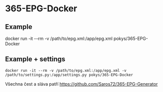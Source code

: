# 365-EPG-Docker
## Example
  docker run -it --rm -v /path/to/epg.xml:/app/epg.xml pokys/365-EPG-Docker
## Example + settings
    docker run -it --rm -v /path/to/epg.xml:/app/epg.xml -v /path/to/settings.py:/app/settings.py pokys/365-EPG-Docker
    
Všechna čest a sláva patří https://github.com/Saros72/365-EPG-Generator 
